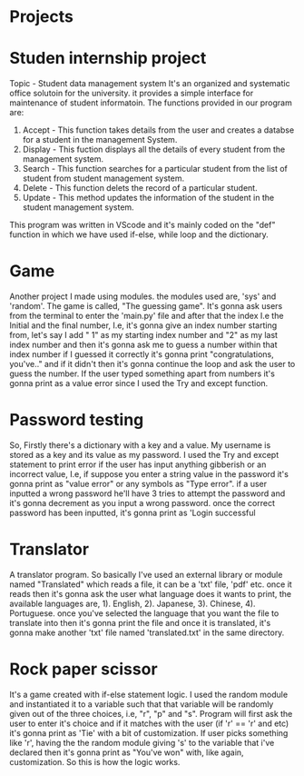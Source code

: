 # Projects

# Studen internship project 
Topic - Student data management system
It's an organized and systematic office solutoin for the university. it provides a simple interface for maintenance of student informatoin. The functions provided in our program are:
1) Accept - This function takes details from the user and creates a databse for a student in the management System.
2) Display - This fuction displays all the details of every student from the management system.
3) Search - This function searches for a particular student from the list of student from student management system.
4) Delete - This function delets the record of a particular student.
5) Update - This method updates the information of the student in the student management system.

This program was written in VScode and it's mainly coded on the "def" function in which we have used if-else, while loop and the dictionary.


# Game
Another project I made using modules. the modules used are, 'sys' and 'random'. The game is called, "The guessing game". It's gonna ask users from the terminal to enter the 'main.py' file and after that the index I.e the Initial and the final number, I.e, it's gonna give an index number starting from, let's say I add " 1" as my starting index number and "2" as my last index number and then it's gonna ask me to guess a number within that index number if I guessed it correctly it's gonna print "congratulations, you've.." and if it didn't then it's gonna continue the loop and ask the user to guess the number. If the user typed something apart from numbers it's gonna print as a value error since I used the Try and except function. 

# Password testing
So, Firstly there's a dictionary with a key and a value. My username is stored as a key and its value as my password. I used the Try and except statement to print error if the user has input anything gibberish or an incorrect value, I.e, if suppose you enter a string value in the password it's gonna print as  "value error" or any symbols as "Type error".
if a user inputted a wrong password he'll have 3 tries to attempt the password and it's gonna decrement as you input a wrong password. once the correct password has been inputted, it's gonna print as 'Login successful

# Translator

A translator program. So basically I've used an external library or module named "Translated" which reads a file, it can be a 'txt' file, 'pdf' etc. once it reads then it's gonna ask the user what language does it wants to print, the available languages are, 1). English, 2). Japanese, 3). Chinese, 4). Portuguese.
once you've selected the language that you want the file to translate into then it's gonna print the file and once it is translated, it's gonna make another 'txt' file named 'translated.txt' in the same directory.

# Rock paper scissor

It's a game created with if-else statement logic.
I used the random module and instantiated it to a variable such that that variable will be randomly given out of the three choices, i.e, "r", "p" and "s".
Program will first ask the user to enter it's choice and if it matches with the user (if 'r' == 'r' and etc) it's gonna print as 'Tie' with a bit of customization. If user picks something like 'r', having the the random module giving 's' to the variable that i've declared then it's gonna print as "You've won" with, like again, customization. So this is how the logic works.

